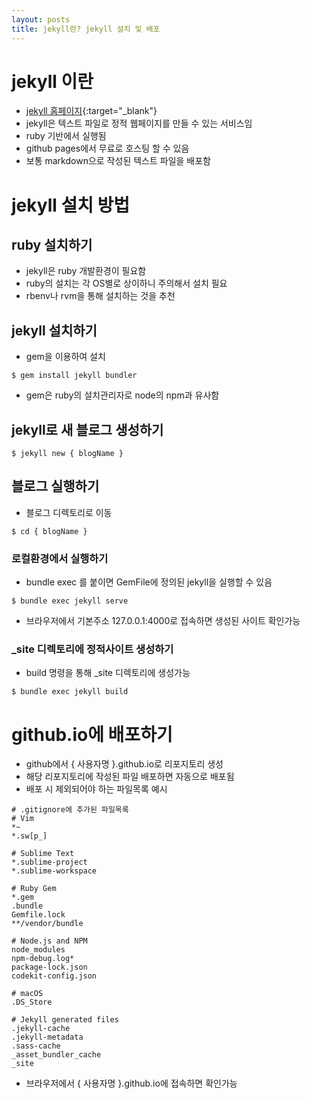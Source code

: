 ```yaml
---
layout: posts
title: jekyll란? jekyll 설치 및 배포
---
```

# jekyll 이란
- [jekyll 홈페이지](https://jekyllrb-ko.github.io){:target="_blank"}
- jekyll은 텍스트 파일로 정적 웹페이지를 만들 수 있는 서비스임
- ruby 기반에서 실행됨
- github pages에서 무료로 호스팅 할 수 있음
- 보통 markdown으로 작성된 텍스트 파일을 배포함

# jekyll 설치 방법
## ruby 설치하기
- jekyll은 ruby 개발환경이 필요함
- ruby의 설치는 각 OS별로 상이하니 주의해서 설치 필요
- rbenv나 rvm을 통해 설치하는 것을 추천

## jekyll 설치하기
- gem을 이용하여 설치
```
$ gem install jekyll bundler
```
- gem은 ruby의 설치관리자로 node의 npm과 유사함

## jekyll로 새 블로그 생성하기
```
$ jekyll new { blogName }
```

## 블로그 실행하기
- 블로그 디렉토리로 이동
```
$ cd { blogName }
```

### 로컬환경에서 실행하기
- bundle exec 를 붙이면 GemFile에 정의된 jekyll을 실행할 수 있음
```
$ bundle exec jekyll serve
```
- 브라우저에서 기본주소 127.0.0.1:4000로 접속하면 생성된 사이트 확인가능

### _site 디렉토리에 정적사이트 생성하기
- build 명령을 통해 _site 디렉토리에 생성가능
```
$ bundle exec jekyll build
```

# github.io에 배포하기
- github에서 { 사용자명 }.github.io로 리포지토리 생성
- 해당 리포지토리에 작성된 파일 배포하면 자동으로 배포됨
- 배포 시 제외되어야 하는 파일목록 예시

```
# .gitignore에 추가된 파일목록
# Vim
*~
*.sw[p_]

# Sublime Text
*.sublime-project
*.sublime-workspace

# Ruby Gem
*.gem
.bundle
Gemfile.lock
**/vendor/bundle

# Node.js and NPM
node_modules
npm-debug.log*
package-lock.json
codekit-config.json

# macOS
.DS_Store

# Jekyll generated files
.jekyll-cache
.jekyll-metadata
.sass-cache
_asset_bundler_cache
_site
```

- 브라우저에서 { 사용자명 }.github.io에 접속하면 확인가능